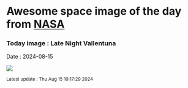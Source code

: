 
# Awesome space image of the day from [NASA](https://api.nasa.gov/)

### Today image : Late Night Vallentuna
Date : 2024-08-15

![](https://apod.nasa.gov/apod/image/2408/PerseidM45Aurora_Heden1024.jpg)

<small>Latest update : Thu Aug 15 10:17:29 2024</small>
        